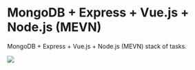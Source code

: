 # MongoDB + Express + Vue.js + Node.js (MEVN)

MongoDB + Express + Vue.js + Node.js (MEVN) stack of tasks.

<p>
<img src="https://ocw.cs.pub.ro/courses/_media/se/labs/3-tier-architecture.png?w=600&tok=fa6eda">
</p>
